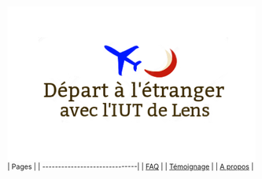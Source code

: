 ![Logo Projet](/uploads/logo-projet.png "Logo Projet")
| Pages        |
| ------------------------------|
| [FAQ](/faq) |
| [Témoignage](/temoignage) |
| [A propos](/a-propos)  |
